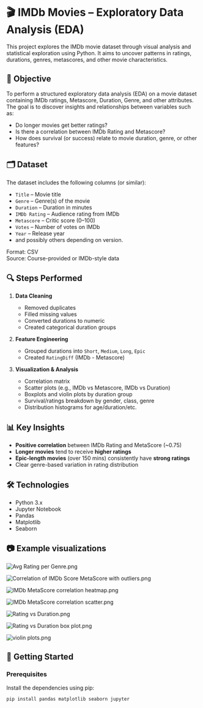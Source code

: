 # 🎬 IMDb Movies – Exploratory Data Analysis (EDA)

This project explores the IMDb movie dataset through visual analysis and statistical exploration using Python. It aims to uncover patterns in ratings, durations, genres, metascores, and other movie characteristics.

## 📌 Objective

To perform a structured exploratory data analysis (EDA) on a movie dataset containing IMDb ratings, Metascore, Duration, Genre, and other attributes. The goal is to discover insights and relationships between variables such as:

- Do longer movies get better ratings?
- Is there a correlation between IMDb Rating and Metascore?
- How does survival (or success) relate to movie duration, genre, or other features?

## 🗂 Dataset

The dataset includes the following columns (or similar):

- `Title` – Movie title
- `Genre` – Genre(s) of the movie
- `Duration` – Duration in minutes
- `IMDb Rating` – Audience rating from IMDb
- `Metascore` – Critic score (0–100)
- `Votes` – Number of votes on IMDb
- `Year` – Release year
- and possibly others depending on version.

Format: CSV  
Source: Course-provided or IMDb-style data

## 🔍 Steps Performed

1. **Data Cleaning**
    - Removed duplicates
    - Filled missing values
    - Converted durations to numeric
    - Created categorical duration groups

2. **Feature Engineering**
    - Grouped durations into `Short`, `Medium`, `Long`, `Epic`
    - Created `RatingDiff` (IMDb - Metascore)

3. **Visualization & Analysis**
    - Correlation matrix
    - Scatter plots (e.g., IMDb vs Metascore, IMDb vs Duration)
    - Boxplots and violin plots by duration group
    - Survival/ratings breakdown by gender, class, genre
    - Distribution histograms for age/duration/etc.

## 📊 Key Insights

- **Positive correlation** between IMDb Rating and MetaScore (~0.75)
- **Longer movies** tend to receive **higher ratings**
- **Epic-length movies** (over 150 mins) consistently have **strong ratings**
- Clear genre-based variation in rating distribution

## 🛠 Technologies

- Python 3.x
- Jupyter Notebook
- Pandas
- Matplotlib
- Seaborn

## 📷 Example visualizations
![Avg Rating per Genre.png](images/Avg%20Rating%20per%20Genre.png)

![Correlation of IMDb Score MetaScore with outliers.png](images/Correlation%20of%20IMDb%20Score%20MetaScore%20with%20outliers.png)

![IMDb MetaScore correlation heatmap.png](images/IMDb%20MetaScore%20correlation%20heatmap.png)

![IMDb MetaScore correlation scatter.png](images/IMDb%20MetaScore%20correlation%20scatter.png)

![Rating vs Duration.png](images/Rating%20vs%20Duration.png)

![Rating vs Duration box plot.png](images/Rating%20vs%20Duration%20box%20plot.png)

![violin plots.png](images/violin%20plots.png)


## 🚀 Getting Started

### Prerequisites

Install the dependencies using pip:

```bash
pip install pandas matplotlib seaborn jupyter

